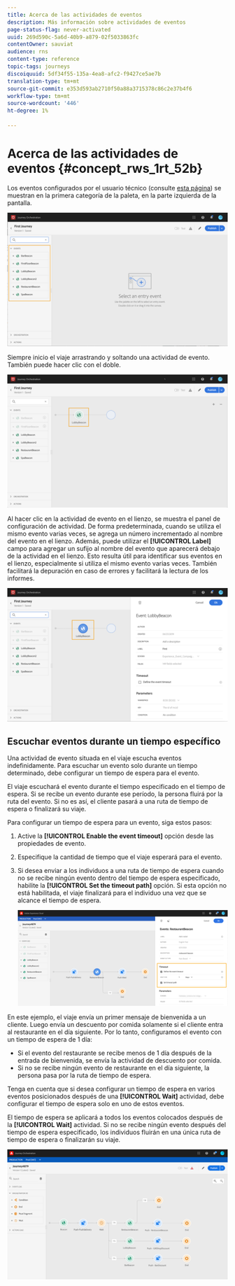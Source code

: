 ```yaml
---
title: Acerca de las actividades de eventos
description: Más información sobre actividades de eventos
page-status-flag: never-activated
uuid: 269d590c-5a6d-40b9-a879-02f5033863fc
contentOwner: sauviat
audience: rns
content-type: reference
topic-tags: journeys
discoiquuid: 5df34f55-135a-4ea8-afc2-f9427ce5ae7b
translation-type: tm+mt
source-git-commit: e353d593ab2710f50a88a3715378c86c2e37b4f6
workflow-type: tm+mt
source-wordcount: '446'
ht-degree: 1%

---
```



# Acerca de las actividades de eventos {#concept_rws_1rt_52b}

Los eventos configurados por el usuario técnico (consulte [esta página](../event/about-events.md)) se muestran en la primera categoría de la paleta, en la parte izquierda de la pantalla.

![](../assets/journey43.png)

Siempre inicio el viaje arrastrando y soltando una actividad de evento. También puede hacer clic con el doble.

![](../assets/journey44.png)

Al hacer clic en la actividad de evento en el lienzo, se muestra el panel de configuración de actividad. De forma predeterminada, cuando se utiliza el mismo evento varias veces, se agrega un número incrementado al nombre del evento en el lienzo. Además, puede utilizar el **[!UICONTROL Label]** campo para agregar un sufijo al nombre del evento que aparecerá debajo de la actividad en el lienzo. Esto resulta útil para identificar sus eventos en el lienzo, especialmente si utiliza el mismo evento varias veces. También facilitará la depuración en caso de errores y facilitará la lectura de los informes.

![](../assets/journey33.png)

## Escuchar eventos durante un tiempo específico

Una actividad de evento situada en el viaje escucha eventos indefinidamente. Para escuchar un evento solo durante un tiempo determinado, debe configurar un tiempo de espera para el evento.

El viaje escuchará el evento durante el tiempo especificado en el tiempo de espera. Si se recibe un evento durante ese período, la persona fluirá por la ruta del evento. Si no es así, el cliente pasará a una ruta de tiempo de espera o finalizará su viaje.

Para configurar un tiempo de espera para un evento, siga estos pasos:

1. Active la **[!UICONTROL Enable the event timeout]** opción desde las propiedades de evento.

1. Especifique la cantidad de tiempo que el viaje esperará para el evento.

1. Si desea enviar a los individuos a una ruta de tiempo de espera cuando no se recibe ningún evento dentro del tiempo de espera especificado, habilite la **[!UICONTROL Set the timeout path]** opción. Si esta opción no está habilitada, el viaje finalizará para el individuo una vez que se alcance el tiempo de espera.

   ![](../assets/event-timeout.png)

En este ejemplo, el viaje envía un primer mensaje de bienvenida a un cliente. Luego envía un descuento por comida solamente si el cliente entra al restaurante en el día siguiente. Por lo tanto, configuramos el evento con un tiempo de espera de 1 día:

* Si el evento del restaurante se recibe menos de 1 día después de la entrada de bienvenida, se envía la actividad de descuento por comida.
* Si no se recibe ningún evento de restaurante en el día siguiente, la persona pasa por la ruta de tiempo de espera.

Tenga en cuenta que si desea configurar un tiempo de espera en varios eventos posicionados después de una **[!UICONTROL Wait]** actividad, debe configurar el tiempo de espera solo en uno de estos eventos.

El tiempo de espera se aplicará a todos los eventos colocados después de la **[!UICONTROL Wait]** actividad. Si no se recibe ningún evento después del tiempo de espera especificado, los individuos fluirán en una única ruta de tiempo de espera o finalizarán su viaje.

![](../assets/event-timeout-group.png)

